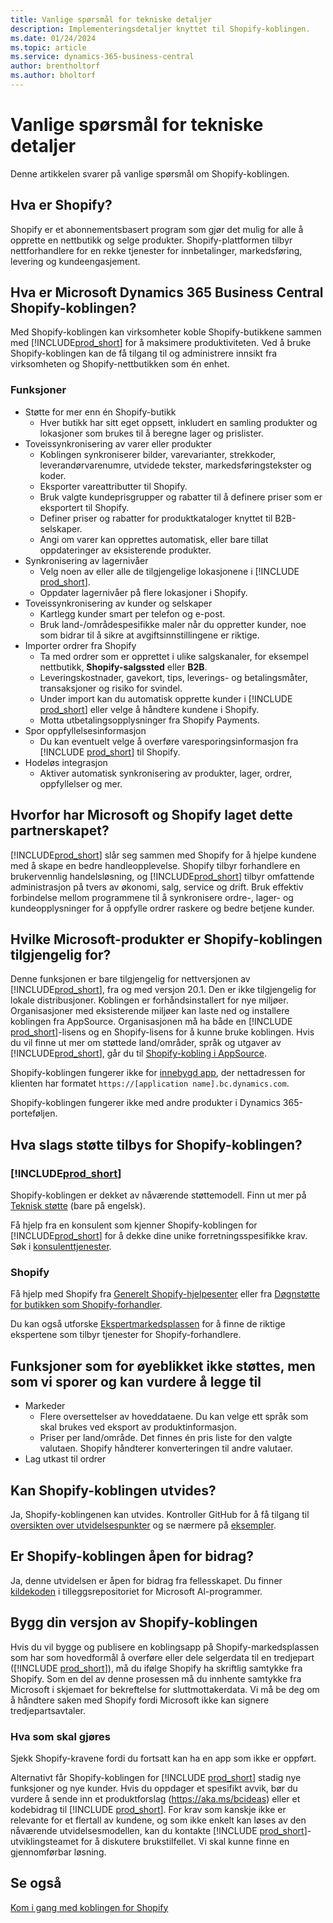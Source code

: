 ```yaml
---
title: Vanlige spørsmål for tekniske detaljer
description: Implementeringsdetaljer knyttet til Shopify-koblingen.
ms.date: 01/24/2024
ms.topic: article
ms.service: dynamics-365-business-central
author: brentholtorf
ms.author: bholtorf
---
```


# Vanlige spørsmål for tekniske detaljer

Denne artikkelen svarer på vanlige spørsmål om Shopify-koblingen.

## Hva er Shopify?

Shopify er et abonnementsbasert program som gjør det mulig for alle å opprette en nettbutikk og selge produkter. Shopify-plattformen tilbyr nettforhandlere for en rekke tjenester for innbetalinger, markedsføring, levering og kundeengasjement.

## Hva er Microsoft Dynamics 365 Business Central Shopify-koblingen?

Med Shopify-koblingen kan virksomheter koble Shopify-butikkene sammen med [!INCLUDE[prod_short](../includes/prod_short.md)] for å maksimere produktiviteten. Ved å bruke Shopify-koblingen kan de få tilgang til og administrere innsikt fra virksomheten og Shopify-nettbutikken som én enhet.

### Funksjoner

- Støtte for mer enn én Shopify-butikk
  - Hver butikk har sitt eget oppsett, inkludert en samling produkter og lokasjoner som brukes til å beregne lager og prislister.  
- Toveissynkronisering av varer eller produkter
  - Koblingen synkroniserer bilder, varevarianter, strekkoder, leverandørvarenumre, utvidede tekster, markedsføringstekster og koder.  
  - Eksporter vareattributter til Shopify.  
  - Bruk valgte kundeprisgrupper og rabatter til å definere priser som er eksportert til Shopify.
  - Definer priser og rabatter for produktkataloger knyttet til B2B-selskaper.
  - Angi om varer kan opprettes automatisk, eller bare tillat oppdateringer av eksisterende produkter.
- Synkronisering av lagernivåer
  - Velg noen av eller alle de tilgjengelige lokasjonene i [!INCLUDE [prod_short](../includes/prod_short.md)].  
  - Oppdater lagernivåer på flere lokasjoner i Shopify.  
- Toveissynkronisering av kunder og selskaper
  - Kartlegg kunder smart per telefon og e-post.  
  - Bruk land-/områdespesifikke maler når du oppretter kunder, noe som bidrar til å sikre at avgiftsinnstillingene er riktige.  
- Importer ordrer fra Shopify
  - Ta med ordrer som er opprettet i ulike salgskanaler, for eksempel nettbutikk, **Shopify-salgssted** eller **B2B**.
  - Leveringskostnader, gavekort, tips, leverings- og betalingsmåter, transaksjoner og risiko for svindel.  
  - Under import kan du automatisk opprette kunder i [!INCLUDE [prod_short](../includes/prod_short.md)] eller velge å håndtere kundene i Shopify.  
  - Motta utbetalingsopplysninger fra Shopify Payments.
- Spor oppfyllelsesinformasjon
  - Du kan eventuelt velge å overføre varesporingsinformasjon fra [!INCLUDE [prod_short](../includes/prod_short.md)] til Shopify.
- Hodeløs integrasjon
  - Aktiver automatisk synkronisering av produkter, lager, ordrer, oppfyllelser og mer.

## Hvorfor har Microsoft og Shopify laget dette partnerskapet?

[!INCLUDE[prod_short](../includes/prod_long.md)] slår seg sammen med Shopify for å hjelpe kundene med å skape en bedre handleopplevelse. Shopify tilbyr forhandlere en brukervennlig handelsløsning, og [!INCLUDE[prod_short](../includes/prod_short.md)] tilbyr omfattende administrasjon på tvers av økonomi, salg, service og drift. Bruk effektiv forbindelse mellom programmene til å synkronisere ordre-, lager- og kundeopplysninger for å oppfylle ordrer raskere og bedre betjene kunder.

## Hvilke Microsoft-produkter er Shopify-koblingen tilgjengelig for?

Denne funksjonen er bare tilgjengelig for nettversjonen av [!INCLUDE[prod_short](../includes/prod_short.md)], fra og med versjon 20.1. Den er ikke tilgjengelig for lokale distribusjoner. Koblingen er forhåndsinstallert for nye miljøer. Organisasjoner med eksisterende miljøer kan laste ned og installere koblingen fra AppSource. Organisasjonen må ha både en [!INCLUDE [prod_short](../includes/prod_short.md)]-lisens og en Shopify-lisens for å kunne bruke koblingen. Hvis du vil finne ut mer om støttede land/områder, språk og utgaver av [!INCLUDE[prod_short](../includes/prod_short.md)], går du til [Shopify-kobling i AppSource](https://go.microsoft.com/fwlink/?linkid=2196238).

Shopify-koblingen fungerer ikke for [innebygd app](/dynamics365/business-central/dev-itpro/deployment/embed-app-overview), der nettadressen for klienten har formatet `https://[application name].bc.dynamics.com`.

Shopify-koblingen fungerer ikke med andre produkter i Dynamics 365-porteføljen.

## Hva slags støtte tilbys for Shopify-koblingen?

### [!INCLUDE[prod_short](../includes/prod_short.md)]

Shopify-koblingen er dekket av nåværende støttemodell. Finn ut mer på [Teknisk støtte](/dynamics365/business-central/dev-itpro/administration//manage-technical-support) (bare på engelsk).

Få hjelp fra en konsulent som kjenner Shopify-koblingen for [!INCLUDE[prod_short](../includes/prod_short.md)] for å dekke dine unike forretningsspesifikke krav. Søk i [konsulenttjenester](https://aka.ms/BCShopifyConsultant).

### Shopify

Få hjelp med Shopify fra [Generelt Shopify-hjelpesenter](https://help.shopify.com/) eller fra [Døgnstøtte for butikken som Shopify-forhandler](https://help.shopify.com/questions#/).

Du kan også utforske [Ekspertmarkedsplassen](https://experts.shopify.com/) for å finne de riktige ekspertene som tilbyr tjenester for Shopify-forhandlere.

## Funksjoner som for øyeblikket ikke støttes, men som vi sporer og kan vurdere å legge til

- Markeder
  - Flere oversettelser av hoveddataene. Du kan velge ett språk som skal brukes ved eksport av produktinformasjon.
  - Priser per land/område. Det finnes én pris liste for den valgte valutaen. Shopify håndterer konverteringen til andre valutaer.
- Lag utkast til ordrer

## Kan Shopify-koblingen utvides?

Ja, Shopify-koblingenen kan utvides. Kontroller GitHub for å få tilgang til [oversikten over utvidelsespunkter](https://github.com/microsoft/ALAppExtensions/tree/main/Apps/W1/Shopify) og se nærmere på [eksempler](/dynamics365/business-central/dev-itpro/developer/devenv-extending-shopify).

## Er Shopify-koblingen åpen for bidrag?

Ja, denne utvidelsen er åpen for bidrag fra fellesskapet. Du finner [kildekoden](https://github.com/microsoft/ALAppExtensions/tree/main/Apps/W1/Shopify) i tilleggsrepositoriet for Microsoft Al-programmer.

## Bygg din versjon av Shopify-koblingen

Hvis du vil bygge og publisere en koblingsapp på Shopify-markedsplassen som har som hovedformål å overføre eller dele selgerdata til en tredjepart ([!INCLUDE [prod_short](../includes/prod_short.md)]), må du ifølge Shopify ha skriftlig samtykke fra Shopify. Som en del av denne prosessen må du innhente samtykke fra Microsoft i skjemaet for bekreftelse for sluttmottakerdata. Vi må be deg om å håndtere saken med Shopify fordi Microsoft ikke kan signere tredjepartsavtaler.

### Hva som skal gjøres

Sjekk Shopify-kravene fordi du fortsatt kan ha en app som ikke er oppført.

Alternativt får Shopify-koblingen for [!INCLUDE [prod_short](../includes/prod_short.md)] stadig nye funksjoner og nye kunder. Hvis du oppdager et spesifikt avvik, bør du vurdere å sende inn et produktforslag (https://aka.ms/bcideas) eller et kodebidrag til [!INCLUDE [prod_short](../includes/prod_short.md)]. For krav som kanskje ikke er relevante for et flertall av kundene, og som ikke enkelt kan løses av den nåværende utvidelsesmodellen, kan du kontakte [!INCLUDE [prod_short](../includes/prod_short.md)]-utviklingsteamet for å diskutere brukstilfellet. Vi skal kunne finne en gjennomførbar løsning.

## Se også

[Kom i gang med koblingen for Shopify](get-started.md)  
